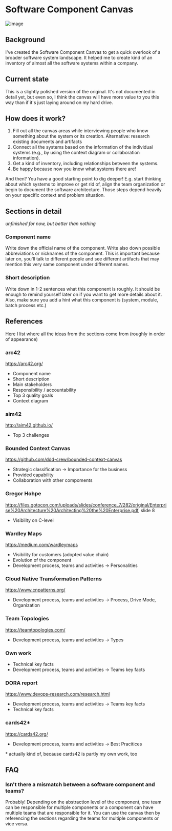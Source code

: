# Software Component Canvas

![image](https://user-images.githubusercontent.com/1470822/187955517-b88158c8-9587-49a3-afba-b7dbd3639a17.png)


## Background

I've created the Software Component Canvas to get a quick overlook of a broader software system landscape. It helped me to create kind of an inventory of almost all the software systems within a company.

## Current state

This is a slightly polished version of the original. It's not documented in detail yet, but even so, I think the canvas will have more value to you this way than if it's just laying around on my hard drive.

## How does it work?

1. Fill out all the canvas areas while interviewing people who know something about the system or its creation. Alternative: research existing documents and artifacts
2. Connect all the systems based on the information of the individual systems (e.g., by using the context diagram or collaboration information).
3. Get a kind of inventory, including relationships between the systems.
4. Be happy because now you know what systems there are!

And then? You have a good starting point to dig deeper! E.g. start thinking about which systems to improve or get rid of, align the team organization or begin to document the software architecture. Those steps depend heavily on your specific context and problem situation.

## Sections in detail
_unfinished for now, but better than nothing_

### Component name
Write down the official name of the component. Write also down possible abbreviations or nicknames of the component. This is important because later on, you'll talk to different people and see different artifacts that may mention this very same component under different names.

### Short description
Write down in 1-2 sentences what this component is roughly. It should be enough to remind yourself later on if you want to get more details about it.
Also, make sure you add a hint what this component is (system, module, batch process etc.)

## References
Here I list where all the ideas from the sections come from (roughly in order of appearance)

### arc42
https://arc42.org/
- Component name
- Short description
- Main stakeholders
- Responsibility / accountability
- Top 3 quality goals
- Context diagram

### aim42
http://aim42.github.io/
- Top 3 challenges

### Bounded Context Canvas
https://github.com/ddd-crew/bounded-context-canvas
- Strategic classification -> Importance for the business
- Provided capability
- Collaboration with other compoments

### Gregor Hohpe
https://files.gotocon.com/uploads/slides/conference_7/282/original/Enterprise%20Architecture%20Architecting%20the%20Enterprise.pdf, slide 8
- Visibility on C-level

### Wardley Maps
https://medium.com/wardleymaps
- Visibility for customers (adopted value chain)
- Evolution of the component
- Development process, teams and activities -> Personalities

### Cloud Native Transformation Patterns
https://www.cnpatterns.org/
-  Development process, teams and activities -> Process, Drive Mode, Organization

### Team Topologies
https://teamtopologies.com/
- Development process, teams and activities -> Types

### Own work
- Technical key facts
- Development process, teams and activities -> Teams key facts

### DORA report
https://www.devops-research.com/research.html
- Development process, teams and activities -> Teams key facts
- Technical key facts

### cards42* 
https://cards42.org/
- Development process, teams and activities -> Best Pracitices  

\* actually kind of, because cards42 is partly my own work, too

## FAQ

### Isn't there a mismatch between a software component and teams?
Probably! Depending on the abstraction level of the component, one team can be responsible for multiple components or a component can have multiple teams that are responsible for it. You can use the canvas then by referencing the sections regarding the teams for multiple components or vice versa.

